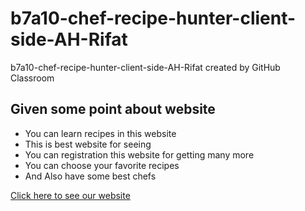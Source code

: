# b7a10-chef-recipe-hunter-client-side-AH-Rifat
b7a10-chef-recipe-hunter-client-side-AH-Rifat created by GitHub Classroom

## Given some point about website
- You can learn recipes in this website
- This is best website for seeing
- You can registration this website for getting many more
- You can choose your favorite recipes
- And Also have some best chefs


[Click here to see our website](https://shef-recipes-hunter.web.app/)
